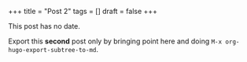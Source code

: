 +++
title = "Post 2"
tags = []
draft = false
+++

This post has no date.

Export this **second** post only by bringing point here and doing `M-x org-hugo-export-subtree-to-md`.
